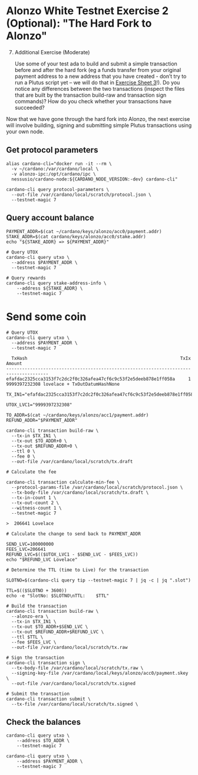 # Alonzo White Testnet Exercise 2 (Optional): "The Hard Fork to Alonzo"

7. Additional Exercise (Moderate)

	Use some of your test ada to build and submit a simple transaction before and after the hard fork (eg a funds transfer from your original payment address to a new address that you have created - don’t try to run a Plutus script yet – we will do that in [Exercise Sheet 3](3_Alonzo-white-exercise-3.md)!).  Do you notice any differences between the two transactions (inspect the files that are built by the transaction build-raw and transaction sign commands)?  How do you check whether your transactions have succeeded?

  Now that we have gone through the hard fork into Alonzo, the next exercise will involve building, signing and submitting simple Plutus transactions using your own node.  

## Get protocol parameters

```
alias cardano-cli="docker run -it --rm \
  -v ~/cardano:/var/cardano/local \
  -v alonzo-ipc:/opt/cardano/ipc \
  nessusio/cardano-node:${CARDANO_NODE_VERSION:-dev} cardano-cli"

cardano-cli query protocol-parameters \
  --out-file /var/cardano/local/scratch/protocol.json \
  --testnet-magic 7
```

## Query account balance

```
PAYMENT_ADDR=$(cat ~/cardano/keys/alonzo/acc0/payment.addr)
STAKE_ADDR=$(cat cardano/keys/alonzo/acc0/stake.addr)
echo "${STAKE_ADDR} => ${PAYMENT_ADDR}"

# Query UTOX
cardano-cli query utxo \
  --address $PAYMENT_ADDR \
  --testnet-magic 7

# Query rewards
cardano-cli query stake-address-info \
    --address ${STAKE_ADDR} \
    --testnet-magic 7
```

# Send some coin

```
# Query UTOX
cardano-cli query utxo \
  --address $PAYMENT_ADDR \
  --testnet-magic 7

  TxHash                                                          TxIx        Amount
--------------------------------------------------------------------------------------
efafdac2325cca3153f7c2dc2f0c326afea47cf6c9c53f2e5deeb878e1ff058a     1        9999397232308 lovelace + TxOutDatumHashNone

TX_IN1="efafdac2325cca3153f7c2dc2f0c326afea47cf6c9c53f2e5deeb878e1ff058a#1"

UTOX_LVC1="9999397232308"

TO_ADDR=$(cat ~/cardano/keys/alonzo/acc1/payment.addr)
REFUND_ADDR="$PAYMENT_ADDR"

cardano-cli transaction build-raw \
  --tx-in $TX_IN1 \
  --tx-out $TO_ADDR+0 \
  --tx-out $REFUND_ADDR+0 \
  --ttl 0 \
  --fee 0 \
  --out-file /var/cardano/local/scratch/tx.draft

# Calculate the fee  

cardano-cli transaction calculate-min-fee \
  --protocol-params-file /var/cardano/local/scratch/protocol.json \
  --tx-body-file /var/cardano/local/scratch/tx.draft \
  --tx-in-count 1 \
  --tx-out-count 2 \
  --witness-count 1 \
  --testnet-magic 7

>  206641 Lovelace

# Calculate the change to send back to PAYMENT_ADDR

SEND_LVC=100000000
FEES_LVC=206641
REFUND_LVC=$(($UTOX_LVC1 - $SEND_LVC - $FEES_LVC))
echo "$REFUND_LVC Lovelace"

# Determine the TTL (time to Live) for the transaction

SLOTNO=$(cardano-cli query tip --testnet-magic 7 | jq -c | jq ".slot")

TTL=$(($SLOTNO + 3600))
echo -e "SlotNo: $SLOTNO\nTTL:    $TTL"

# Build the transaction
cardano-cli transaction build-raw \
  --alonzo-era \
  --tx-in $TX_IN1 \
  --tx-out $TO_ADDR+$SEND_LVC \
  --tx-out $REFUND_ADDR+$REFUND_LVC \
  --ttl $TTL \
  --fee $FEES_LVC \
  --out-file /var/cardano/local/scratch/tx.raw

# Sign the transaction
cardano-cli transaction sign \
  --tx-body-file /var/cardano/local/scratch/tx.raw \
  --signing-key-file /var/cardano/local/keys/alonzo/acc0/payment.skey \
  --out-file /var/cardano/local/scratch/tx.signed

# Submit the transaction
cardano-cli transaction submit \
  --tx-file /var/cardano/local/scratch/tx.signed \
```

## Check the balances

```
cardano-cli query utxo \
    --address $TO_ADDR \
    --testnet-magic 7

cardano-cli query utxo \
    --address $PAYMENT_ADDR \
    --testnet-magic 7
```
